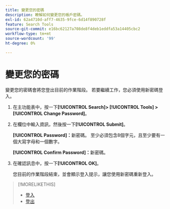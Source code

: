 ```yaml
---
title: 變更您的密碼
description: 瞭解如何變更您的帳戶密碼。
exl-id: 62a4710d-aff7-4635-9fce-6d14f890728f
feature: Search Tools
source-git-commit: e16bc62127a708de8f4deb1eddfa53a14405cbc2
workflow-type: tm+mt
source-wordcount: '99'
ht-degree: 0%

---
```


# 變更您的密碼

變更您的密碼會將您登出目前的作業階段。 若要繼續工作，您必須使用新密碼登入。

1. 在主功能表中，按一下&#x200B;**[!UICONTROL Search]> [!UICONTROL Tools] >[!UICONTROL Change Password]**。

1. 在欄位中輸入資訊，然後按一下&#x200B;**[!UICONTROL Submit]**。

   **[!UICONTROL Password]：**&#x200B;新密碼。 至少必須包含8個字元，且至少要有一個大寫字母和一個數字。

   **[!UICONTROL Confirm Password]：**&#x200B;新密碼。

1. 在確認訊息中，按一下&#x200B;**[!UICONTROL OK]**。

   您目前的作業階段結束，並會顯示登入提示，讓您使用新密碼重新登入。

>[!MORELIKETHIS]
>
>* [登入](/help/search-social-commerce/getting-started/log-in.md)
>* [登出](/help/search-social-commerce/getting-started/log-out.md)
